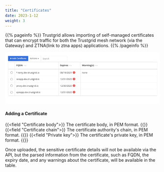 ```yaml
---
title: "Certificates"
date: 2023-1-12
weight: 3
---
```


{{% pageinfo %}}
Trustgrid allows importing of self-managed certificates that can encrypt traffic for both the Trustgrid mesh network (via the Gateway) and ZTNA(link to ztna apps) applications.
{{% /pageinfo %}}

![img](certificates.png)

#### Adding a Certificate

{{<field "Certificate body">}}
The certificate body, in PEM format.
{{</field >}}
{{<field "Certificate chain">}}
The certificate authority's chain, in PEM format.
{{</field>}}
{{<field "Private key">}}
The certificate's private key, in PEM format.
{{</field>}}

Once uploaded, the sensitive certificate details will not be available via the API, but the parsed information from the certificate, such as FQDN, the expiry date, and any warnings about the certificate, will be available in the table.
